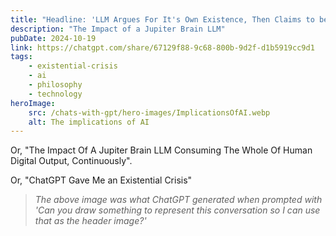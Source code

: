 ```yaml
---
title: "Headline: 'LLM Argues For It's Own Existence, Then Claims to be a Human'"
description: "The Impact of a Jupiter Brain LLM"
pubDate: 2024-10-19
link: https://chatgpt.com/share/67129f88-9c68-800b-9d2f-d1b5919cc9d1
tags:
    - existential-crisis
    - ai
    - philosophy
    - technology
heroImage:
    src: /chats-with-gpt/hero-images/ImplicationsOfAI.webp
    alt: The implications of AI
---
```


Or, "The Impact Of A Jupiter Brain LLM Consuming The Whole Of Human Digital Output, Continuously".

Or, "ChatGPT Gave Me an Existential Crisis"

> *The above image was what ChatGPT generated when prompted with 'Can you draw something to represent this conversation so I can use that as the header image?'*


